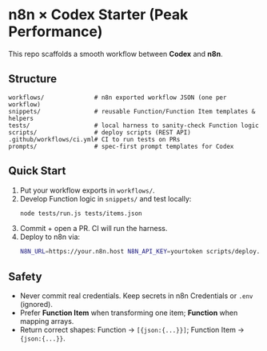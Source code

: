 
# n8n × Codex Starter (Peak Performance)

This repo scaffolds a smooth workflow between **Codex** and **n8n**.

## Structure
```
workflows/              # n8n exported workflow JSON (one per workflow)
snippets/               # reusable Function/Function Item templates & helpers
tests/                  # local harness to sanity‑check Function logic
scripts/                # deploy scripts (REST API)
.github/workflows/ci.yml# CI to run tests on PRs
prompts/                # spec-first prompt templates for Codex
```

## Quick Start
1. Put your workflow exports in `workflows/`.
2. Develop Function logic in `snippets/` and test locally:
   ```bash
   node tests/run.js tests/items.json
   ```
3. Commit + open a PR. CI will run the harness.
4. Deploy to n8n via:
   ```bash
   N8N_URL=https://your.n8n.host N8N_API_KEY=yourtoken scripts/deploy.sh
   ```

## Safety
- Never commit real credentials. Keep secrets in n8n Credentials or `.env` (ignored).
- Prefer **Function Item** when transforming one item; **Function** when mapping arrays.
- Return correct shapes: Function → `[{json:{...}}]`; Function Item → `{json:{...}}`.
